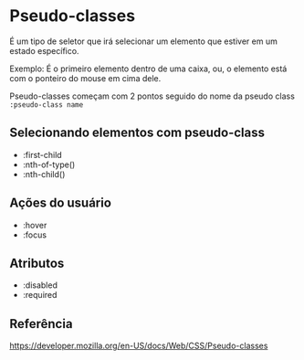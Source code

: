 # Pseudo-classes

É um tipo de seletor que irá selecionar um elemento que estiver em um estado específico.

Exemplo: É o primeiro elemento dentro de uma caixa, ou, o elemento está com o ponteiro do mouse em cima dele.

Pseudo-classes começam com 2 pontos seguido do nome da pseudo class
`:pseudo-class name`

## Selecionando elementos com pseudo-class

* :first-child
* :nth-of-type()
* :nth-child()

## Ações do usuário

* :hover
* :focus

## Atributos

* :disabled
* :required


## Referência

https://developer.mozilla.org/en-US/docs/Web/CSS/Pseudo-classes